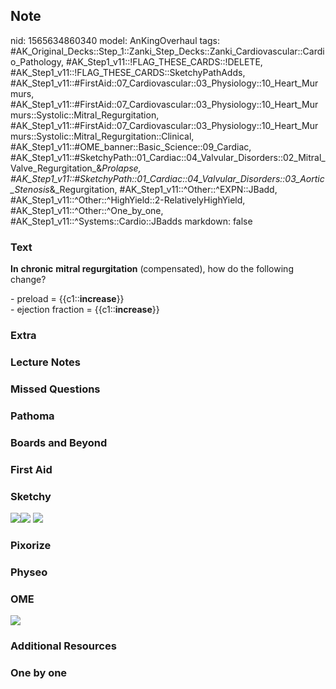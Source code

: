 ## Note
nid: 1565634860340
model: AnKingOverhaul
tags: #AK_Original_Decks::Step_1::Zanki_Step_Decks::Zanki_Cardiovascular::Cardio_Pathology, #AK_Step1_v11::!FLAG_THESE_CARDS::!DELETE, #AK_Step1_v11::!FLAG_THESE_CARDS::SketchyPathAdds, #AK_Step1_v11::#FirstAid::07_Cardiovascular::03_Physiology::10_Heart_Murmurs, #AK_Step1_v11::#FirstAid::07_Cardiovascular::03_Physiology::10_Heart_Murmurs::Systolic::Mitral_Regurgitation, #AK_Step1_v11::#FirstAid::07_Cardiovascular::03_Physiology::10_Heart_Murmurs::Systolic::Mitral_Regurgitation::Clinical, #AK_Step1_v11::#OME_banner::Basic_Science::09_Cardiac, #AK_Step1_v11::#SketchyPath::01_Cardiac::04_Valvular_Disorders::02_Mitral_Valve_Regurgitation_&_Prolapse, #AK_Step1_v11::#SketchyPath::01_Cardiac::04_Valvular_Disorders::03_Aortic_Stenosis_&_Regurgitation, #AK_Step1_v11::^Other::^EXPN::JBadd, #AK_Step1_v11::^Other::^HighYield::2-RelativelyHighYield, #AK_Step1_v11::^Other::^One_by_one, #AK_Step1_v11::^Systems::Cardio::JBadds
markdown: false

### Text
<b>In</b> <b>chronic</b> <b>mitral regurgitation</b> (compensated),
how do the following change?
<div>
  - preload = {{c1::<b>increase</b>}}
</div>
<div>
  - ejection fraction = {{c1::<b>increase</b>}}
</div>

### Extra


### Lecture Notes


### Missed Questions


### Pathoma


### Boards and Beyond


### First Aid


### Sketchy
<img src=
"Screen%20Shot%202019-12-20%20at%209.47.14%20AM.JPG"><img src=
"Screen%20Shot%202019-12-20%20at%209.47.19%20AM.JPG"> <img src=
"Zoverall%20picture%20(2)_1566160514431.jpg">

### Pixorize


### Physeo


### OME
<div class="ome-widget">
  <a href="https://onlinemeded.org/spa/cardiac?ref=anki"><img src=
  "_OME_AnkiFlashcards_Topic_2.png"></a>
</div>

### Additional Resources


### One by one

